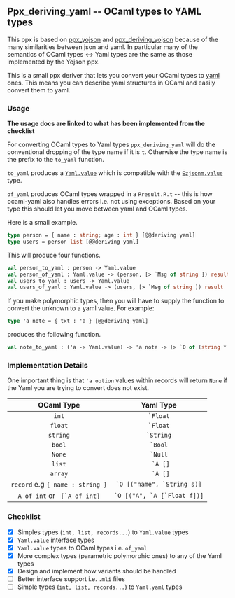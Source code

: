 ## Ppx_deriving_yaml -- OCaml types to YAML types 

This ppx is based on [ppx_yojson](https://github.com/NathanReb/ppx_yojson) and [ppx_deriving_yojson](https://github.com/ocaml-ppx/ppx_deriving_yojson) because of the many similarities between json and yaml. In particular many of the semantics of OCaml types <-> Yaml types are the same as those implemented by the Yojson ppx.

This is a small ppx deriver that lets you convert your OCaml types to [yaml](https://github.com/avsm/ocaml-yaml) ones. This means you can describe yaml structures in OCaml and easily convert them to yaml.

### Usage

**The usage docs are linked to what has been implemented from the checklist**

For converting OCaml types to Yaml types `ppx_deriving_yaml` will do the conventional dropping of the type name if it is `t`. Otherwise the type name is the prefix to the `to_yaml` function. 

`to_yaml` produces a [`Yaml.value`](https://github.com/avsm/ocaml-yaml/blob/master/lib/types.ml#L44) which is compatible with the [`Ezjsonm.value`](https://github.com/mirage/ezjsonm/blob/master/lib/ezjsonm.ml#L18) type. 

`of_yaml` produces OCaml types wrapped in a `Rresult.R.t` -- this is how ocaml-yaml also handles errors i.e. not using exceptions. Based on your type this should let you move between yaml and OCaml types.

Here is a small example. 

```ocaml
type person = { name : string; age : int } [@@deriving yaml]
type users = person list [@@deriving yaml]
```

This will produce four functions. 

```ocaml
val person_to_yaml : person -> Yaml.value 
val person_of_yaml : Yaml.value -> (person, [> `Msg of string ]) result 
val users_to_yaml : users -> Yaml.value 
val users_of_yaml : Yaml.value -> (users, [> `Msg of string ]) result 
```

If you make polymorphic types, then you will have to supply the function to convert the unknown to a yaml value. For example: 

```ocaml
type 'a note = { txt : 'a } [@@deriving yaml]
```

produces the following function. 

```ocaml
val note_to_yaml : ('a -> Yaml.value) -> 'a note -> [> `O of (string * Yaml.value) list ]
```

### Implementation Details 

One important thing is that `'a option` values within records will return `None` if the Yaml you are trying to convert does not exist.

|            OCaml Type            |            Yaml Type            |
|:--------------------------------:|:-------------------------------:|
|               `int`              |           `` `Float ``          |
|              `float`             |           `` `Float ``          |
|             `string`             |          `` `String ``          |
|              `bool`              |           `` `Bool ``           |
|              `None`              |           `` `Null ``           |
|              `list`              |            `` `A []``           |
|              `array`             |            `` `A []``           |
| `record` e.g `{ name : string }` |  `` `O [("name", `String s)] `` |
|  `A of int` or `` [`A of int]``  | `` `O [("A", `A [`Float f])] `` |

### Checklist 

- [x] Simples types (`int, list, records...`) to `Yaml.value` types
- [x] `Yaml.value` interface types 
- [x] `Yaml.value` types to OCaml types i.e. `of_yaml` 
- [x] More complex types (parametric polymorphic ones) to any of the Yaml types 
- [x] Design and implement how variants should be handled
- [ ] Better interface support i.e. `.mli` files 
- [ ] Simple types (`int, list, records...`) to `Yaml.yaml` types
